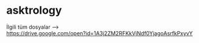 # asktrology


İlgili tüm dosyalar -->  
https://drive.google.com/open?id=1A3j2ZM2RFKkVjNdf0YjagoAsrfkPxyvY
